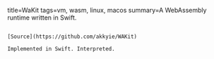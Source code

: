 title=WaKit
tags=vm, wasm, linux, macos
summary=A WebAssembly runtime written in Swift.
~~~~~~

[Source](https://github.com/akkyie/WAKit) 

Implemented in Swift. Interpreted.
